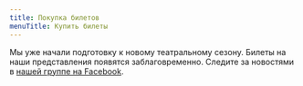 ```yaml
---
title: Покупка билетов
menuTitle: Купить билеты
---
```


Мы уже начали подготовку к новому театральному сезону. Билеты на наши представления появятся заблаговременно. Следите за новостями в [нашей группе на Facebook](https://www.facebook.com/amazingfox.org).
